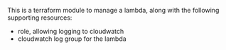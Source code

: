 This is a terraform module to manage a lambda, along with the following supporting resources:
* role, allowing logging to cloudwatch
* cloudwatch log group for the lambda

